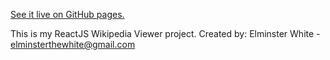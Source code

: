 [See it live on GitHub pages.](https://elminsterrr.github.io/react-js-wikipedia-viewer/)

This is my ReactJS Wikipedia Viewer project.
Created by: Elminster White - elminsterthewhite@gmail.com